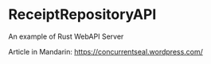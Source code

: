 # ReceiptRepositoryAPI
An example of Rust WebAPI Server

Article in Mandarin: https://concurrentseal.wordpress.com/